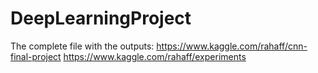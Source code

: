 # DeepLearningProject 

The complete file with the outputs:
https://www.kaggle.com/rahaff/cnn-final-project
https://www.kaggle.com/rahaff/experiments 
